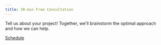```yaml
---
title: 30-min Free Consultation
---
```


Tell us about your project! Together, we'll brainstorm the optimal approach
and how we can help.

[Schedule](/consultation/)
